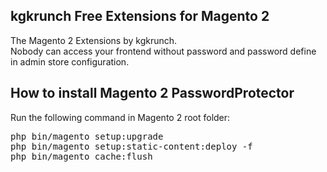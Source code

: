 <h2>kgkrunch Free Extensions for Magento 2</h2>
<p>The Magento 2 Extensions by kgkrunch.<br>Nobody can access your frontend without password and password define in admin store configuration.</p>
<h2>How to install Magento 2 PasswordProtector</h2>
<p>Run the following command in Magento 2 root folder:</p>
<pre>php bin/magento setup:upgrade
php bin/magento setup:static-content:deploy -f
php bin/magento cache:flush
</pre>

